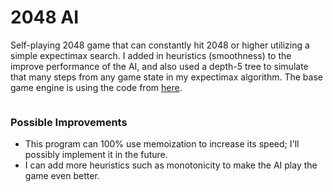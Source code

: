 # 2048 AI

Self-playing 2048 game that can constantly hit 2048 or higher utilizing a simple expectimax search. I added in heuristics (smoothness) to the improve performance of the AI, and also used a depth-5 tree to simulate that many steps from any game state in my expectimax algorithm. The base game engine is using the code from [here](https://gist.github.com/lewisjdeane/752eeba4635b479f8bb2). 

<p align="center">
  <img src="https://media.giphy.com/media/gF92QHJAuWldZ6a8Mm/giphy.gif" alt=""/>
</p>

### Possible Improvements
- This program can 100% use memoization to increase its speed; I'll possibly implement it in the future.
- I can add more heuristics such as monotonicity to make the AI play the game even better.


